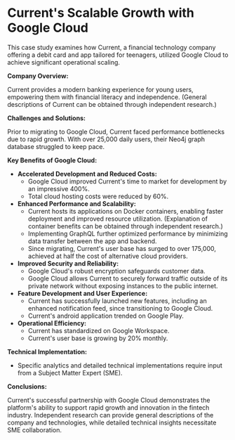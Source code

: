 # Current's Scalable Growth with Google Cloud

This case study examines how Current, a financial technology company offering a debit card and app tailored for teenagers, utilized Google Cloud to achieve significant operational scaling.

**Company Overview:**

Current provides a modern banking experience for young users, empowering them with financial literacy and independence. (General descriptions of Current can be obtained through independent research.)

**Challenges and Solutions:**

Prior to migrating to Google Cloud, Current faced performance bottlenecks due to rapid growth. With over 25,000 daily users, their Neo4j graph database struggled to keep pace.

**Key Benefits of Google Cloud:**

- **Accelerated Development and Reduced Costs:**
  - Google Cloud improved Current's time to market for development by an impressive 400%.
  - Total cloud hosting costs were reduced by 60%.
- **Enhanced Performance and Scalability:**
  - Current hosts its applications on Docker containers, enabling faster deployment and improved resource utilization. (Explanation of container benefits can be obtained through independent research.)
  - Implementing GraphQL further optimized performance by minimizing data transfer between the app and backend.
  - Since migrating, Current's user base has surged to over 175,000, achieved at half the cost of alternative cloud providers.
- **Improved Security and Reliability:**
  - Google Cloud's robust encryption safeguards customer data.
  - Google Cloud allows Current to securely forward traffic outside of its private network without exposing instances to the public internet.
- **Feature Development and User Experience:**
  - Current has successfully launched new features, including an enhanced notification feed, since transitioning to Google Cloud.
  - Current's android application trended on Google Play.
- **Operational Efficiency:**
  - Current has standardized on Google Workspace.
  - Current's user base is growing by 20% monthly.

**Technical Implementation:**

- Specific analytics and detailed technical implementations require input from a Subject Matter Expert (SME).

**Conclusions:**

Current's successful partnership with Google Cloud demonstrates the platform's ability to support rapid growth and innovation in the fintech industry. Independent research can provide general descriptions of the company and technologies, while detailed technical insights necessitate SME collaboration.
